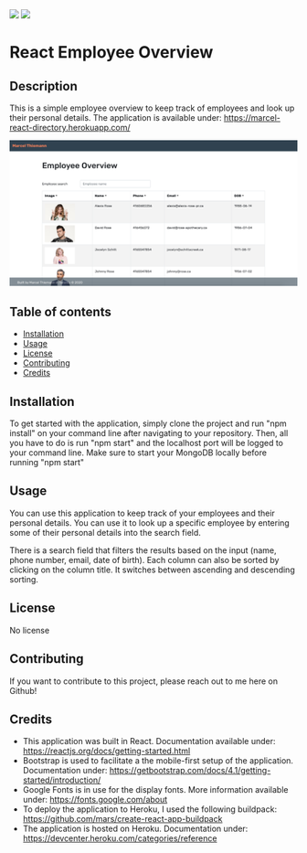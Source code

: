 <img src="https://img.shields.io/badge/cestmarcel-React+Employee+Overview-navy">

<img src="https://img.shields.io/badge/Version-1.0-green">

# React Employee Overview

## Description

This is a simple employee overview to keep track of employees and look up their personal details.  The application is available under: https://marcel-react-directory.herokuapp.com/

![Screenshot of the application](https://github.com/cestmarcel/uoft-react-directory/blob/master/public/assets/screenshots/app.png)

## Table of contents

- [Installation](#Installation)
- [Usage](#Usage)
- [License](#License)
- [Contributing](#Contributing)
- [Credits](#Credits)

## Installation

To get started with the application, simply clone the project and run "npm install" on your command line after navigating to your repository. Then, all you have to do is run "npm start" and the localhost port will be logged to your command line. Make sure to start your MongoDB locally before running "npm start"

## Usage

You can use this application to keep track of your employees and their personal details. You can use it to look up a specific employee by entering some of their personal details into the search field.

There is a search field that filters the results based on the input (name, phone number, email, date of birth). Each column can also be sorted by clicking on the column title. It switches between ascending and descending sorting.

## License

No license

## Contributing

If you want to contribute to this project, please reach out to me here on Github!

## Credits

- This application was built in React. Documentation available under: https://reactjs.org/docs/getting-started.html 
- Bootstrap is used to facilitate a the mobile-first setup of the application. Documentation under: https://getbootstrap.com/docs/4.1/getting-started/introduction/
- Google Fonts is in use for the display fonts. More information available under: https://fonts.google.com/about
- To deploy the application to Heroku, I used the following buildpack: https://github.com/mars/create-react-app-buildpack
- The application is hosted on Heroku. Documentation under: https://devcenter.heroku.com/categories/reference
